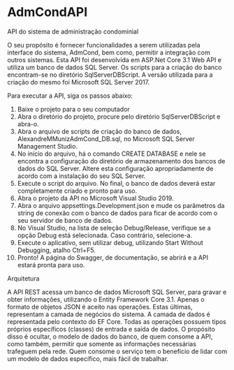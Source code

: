 # AdmCondAPI
API do sistema de administração condominial

O seu propósito é fornecer funcionalidades a serem utilizadas pela interface do sistema, AdmCond, bem como, permitir a integração com outros sistemas. Esta API foi desenvolvida em ASP.Net Core 3.1 Web API e utiliza um banco de dados SQL Server. Os scripts para a criação do banco encontram-se no diretório SqlServerDBScript. A versão utilizada para a criação do mesmo foi Microsoft SQL Server 2017.

Para executar a API, siga os passos abaixo:
1) Baixe o projeto para o seu computador
2) Abra o diretório do projeto, procure pelo diretório SqlServerDBScript e abra-o.
3) Abra o arquivo de scripts de criação do banco de dados, AlexandreMMunizAdmCond_DB.sql, no Microsoft SQL Server Management Studio.
4) No início do arquivo, há o comando CREATE DATABASE e nele se encontra a configuração do diretório de armazenamento dos 
bancos de dados do SQL Server. Altere esta configuração apropriadamente de acordo com a instalação do seu SQL Server.
5) Execute o script do arquivo. No final, o banco de dados deverá estar completamente criado e pronto para uso.
6) Abra o projeto da API no Microsoft Visual Studio 2019.
7) Abra o arquivo appsettings.Development.json e mude os parâmetros da string de conexão com o banco de dados para ficar 
de acordo com o seu servidor de banco de dados.
8) No Visual Studio, na lista de seleção Debug/Release, verifique se a opção Debug está selecionada. Caso contrário, selecione-a.
9) Execute o aplicativo, sem utilizar debug, utilizando Start Without Debugging, atalho Ctrl+F5.
10) Pronto! A página do Swagger, de documentação, se abrirá e a API estará pronta para uso.

Arquitetura

A API REST acessa um banco de dados Microsoft SQL Server, para gravar e obter informações, utilizando o Entity Framework Core 3.1.
Apenas o formato de objetos JSON é aceito nas operações. Estas últimas, representam a camada de negócios do sistema. 
A camada de dados é representada pelo contexto do EF Core. Todas as operações possuem tipos próprios específicos (classes) 
de entrada e saída de dados. O propósito disso é ocultar, o modelo de dados do banco, de quem consome a API, como também, 
permitir que somente as informações necessárias trafeguem pela rede. Quem consome o serviço tem o benefício de lidar 
com um modelo de dados específico, mais fácil de trabalhar.
